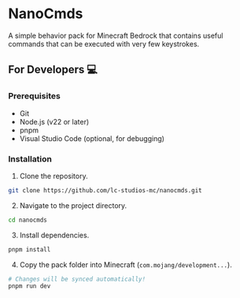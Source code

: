 # NanoCmds

A simple behavior pack for Minecraft Bedrock that contains useful commands that can be executed with very few keystrokes.

## For Developers :computer:

### Prerequisites

- Git
- Node.js (v22 or later)
- pnpm
- Visual Studio Code (optional, for debugging)

### Installation

1. Clone the repository.

```bash
git clone https://github.com/lc-studios-mc/nanocmds.git
```

2. Navigate to the project directory.

```bash
cd nanocmds
```

3. Install dependencies.

```bash
pnpm install
```

4. Copy the pack folder into Minecraft (`com.mojang/development...`).

```bash
# Changes will be synced automatically!
pnpm run dev
```
